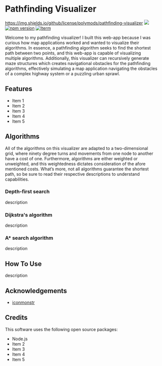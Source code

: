 # Pathfinding Visualizer

https://img.shields.io/github/license/polymods/pathfinding-visualizer
<img src="https://img.shields.io/badge/React%20Js-v16.13.1-61dafb" />
<a href="https://yarn.pm/thelounge"><img
		alt="npm version"
		src="https://img.shields.io/npm/v/thelounge.svg?colorA=333a41&maxAge=3600"></a>
		[![lterm](https://img.shields.io/badge/website-live-brightgreen.svg?style=flat-square)](https://pathfinder.page)

Welcome to my pathfinding visualizer! I built this web-app because I was curious how map applications worked and wanted to visualize their algorithms. In essence, a pathfinding algorithm seeks to find the shortest path between two points, and this web-app is capable of visualizing multiple algorithms. Additionally, this visualizer can recursively generate maze structures which creates navigational obstacles for the pathfinding algorithms, effectively simulating a map application navigating the obstacles of a complex highway system or a puzzling urban sprawl.

## Features

* Item 1
* Item 2
* Item 3
* Item 4
* Item 5

## Algorithms

All of the algorithms on this visualizer are adapted to a two-dimensional grid, where ninety degree turns and movements from one node to another have a cost of one. Furthermore, algorithms are either weighted or unweighted, and this weightedness dictates consideration of the afore mentioned costs. What’s more, not all algorithms guarantee the shortest path, so be sure to read their respective descriptions to understand capabilities.

### Depth-first search

description

### Dijkstra's algorithm

description

### A* search algorithm

description

## How To Use

description

## Acknowledgements

* [iconmonstr](https://iconmonstr.com)

## Credits

This software uses the following open source packages:

* Node.js
* Item 2
* Item 3
* Item 4
* Item 5
